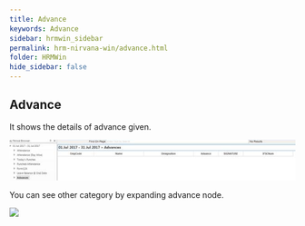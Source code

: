 ```yaml
---
title: Advance
keywords: Advance
sidebar: hrmwin_sidebar
permalink: hrm-nirvana-win/advance.html
folder: HRMWin   
hide_sidebar: false
---
```


## Advance


It shows the details of advance given.

![](/images/advance.jpg)

You can see other category by expanding advance node.

![](/images/advancecategorymenu.jpg)
